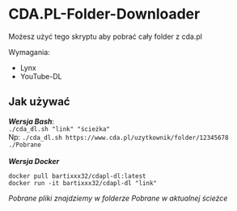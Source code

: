 

# CDA.PL-Folder-Downloader
Możesz użyć tego skryptu aby pobrać cały folder z cda.pl


Wymagania:

 - Lynx<br>
 - YouTube-DL
## Jak używać
***Wersja Bash***:
<br>
`./cda_dl.sh "link" "ścieżka"`
<br>Np: `./cda_dl.sh https://www.cda.pl/uzytkownik/folder/12345678 ./Pobrane` 
<br>
<br>***Wersja Docker***

    docker pull bartixxx32/cdapl-dl:latest 
    docker run -it bartixxx32/cdapl-dl "link"
*Pobrane pliki znajdziemy w folderze Pobrane w aktualnej ścieżce*

